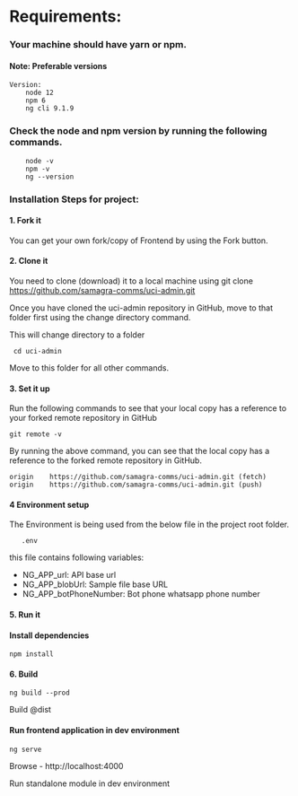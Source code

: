 # Requirements:

### Your machine should have yarn or npm.

#### Note: Preferable versions

``` 
Version:
    node 12
    npm 6 
    ng cli 9.1.9
```

### Check the node and npm version by running the following commands.

``` 
    node -v
    npm -v
    ng --version
```

### Installation Steps for project:

#### 1. Fork it
   You can get your own fork/copy of Frontend  by using the Fork button.


#### 2. Clone it
   You need to clone (download) it to a local machine using
   git clone https://github.com/samagra-comms/uci-admin.git


  Once you have cloned the uci-admin repository in GitHub, move to that folder first using the change directory command.

  This will change directory to a folder
```
 cd uci-admin
```
Move to this folder for all other commands.

#### 3. Set it up
   Run the following commands to see that your local copy has a reference to your forked remote repository in GitHub
```
git remote -v
```

By running the above command, you can see that the local copy has a reference to the forked remote repository in GitHub.

```
origin    https://github.com/samagra-comms/uci-admin.git (fetch)
origin    https://github.com/samagra-comms/uci-admin.git (push)
```

#### 4 Environment setup

The Environment is being used from the below file in the project root folder.
```
   .env
```
this file contains following variables:
- NG_APP_url: API base url
- NG_APP_blobUrl:  Sample file base URL
- NG_APP_botPhoneNumber: Bot phone whatsapp phone number 


#### 5. Run it

#### Install dependencies

```
npm install
```

#### 6. Build 

```
ng build --prod
```
Build @dist

#### Run frontend application in dev environment
``` 
ng serve
```

Browse - http://localhost:4000

Run standalone module in dev environment


